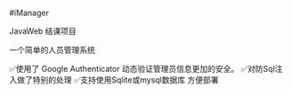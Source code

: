 #iManager

JavaWeb 结课项目

一个简单的人员管理系统 

✅使用了 Google Authenticator 动态验证管理员信息更加的安全。
✅对防Sql注入做了特别的处理
✅支持使用Sqlite或mysql数据库 方便部署
